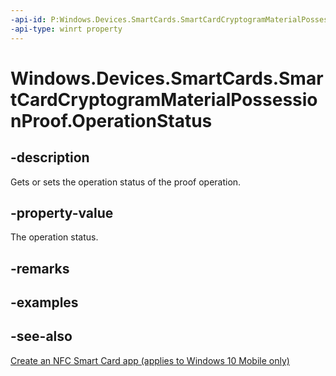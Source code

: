 ```yaml
---
-api-id: P:Windows.Devices.SmartCards.SmartCardCryptogramMaterialPossessionProof.OperationStatus
-api-type: winrt property
---
```


<!-- Property syntax
public Windows.Devices.SmartCards.SmartCardCryptogramGeneratorOperationStatus OperationStatus { get; }
-->

# Windows.Devices.SmartCards.SmartCardCryptogramMaterialPossessionProof.OperationStatus

## -description
Gets or sets the operation status of the proof operation.

## -property-value
The operation status.

## -remarks

## -examples

## -see-also
[Create an NFC Smart Card app (applies to Windows 10 Mobile only)](/windows/uwp/devices-sensors/host-card-emulation)
